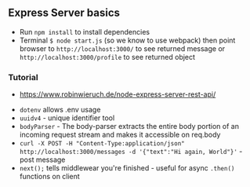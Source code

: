 ## Express Server basics

- Run `npm install` to install dependencies
- Terminal `$ node start.js` (so we know to use webpack) then point browser to `http://localhost:3000/` to see returned message or `http://localhost:3000/profile` to see returned object

### Tutorial

- https://www.robinwieruch.de/node-express-server-rest-api/

* `dotenv` allows .env usage
* `uuidv4` - unique identifier tool
* `bodyParser` - The body-parser extracts the entire body portion of an incoming request stream and makes it accessible on req.body
* `curl -X POST -H "Content-Type:application/json" http://localhost:3000/messages -d '{"text":"Hi again, World"}'` - post message
* `next();` tells middlewear you're finished - useful for async `.then()` functions on client
